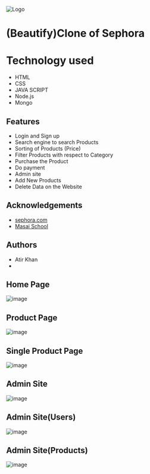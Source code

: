 ![Logo](https://m.media-amazon.com/images/W/IMAGERENDERING_521856-T2/images/S/abs-image-upload-na/d/AmazonStores/ATVPDKIKX0DER/8f2f496417226a26a27102b64eb1584f.w400.h400.jpg)

# (Beautify)Clone of Sephora

# Technology used


- HTML
- CSS
- JAVA SCRIPT
- Node.js
- Mongo



## Features

- Login and Sign up 
- Search engine to search Products
- Sorting of Products (Price)
- Filter Products with respect to Category
- Purchase the Product
- Do payment
- Admin site 
- Add New Products
- Delete Data on the Website


## Acknowledgements

 - [sephora.com](https://www.sephora.com/)
 - [Masai School](https://masaischool.com/)
  

## Authors

-  Atir Khan
-  

## Home Page

![image](https://drive.google.com/uc?export=view&id=1SdkJBPzELZUrjqLEH7B2Ii9ZtFOGX_uj)


## Product Page

![image](https://drive.google.com/uc?export=view&id=1sbxDTbwr1_C-L8A2psE4LVU5sc71mTgE)


## Single Product Page

![image](https://drive.google.com/uc?export=view&id=1ZrIhBIkcS0pcSH7e6G0FHicV2hkBh3H2)



## Admin Site

![image](https://drive.google.com/uc?export=view&id=1e7GlQgBcsPM-9rrINxzuDhXQN0iOGv6W)


## Admin Site(Users)

![image](https://drive.google.com/uc?export=view&id=1KGJf3EreLggvA_MN6Rrlqoz3QcUwWWtU)


## Admin Site(Products)


![image](https://drive.google.com/uc?export=view&id=1257yn4psTeo7clWlcdW3FkRQQ1LZjvpz)
